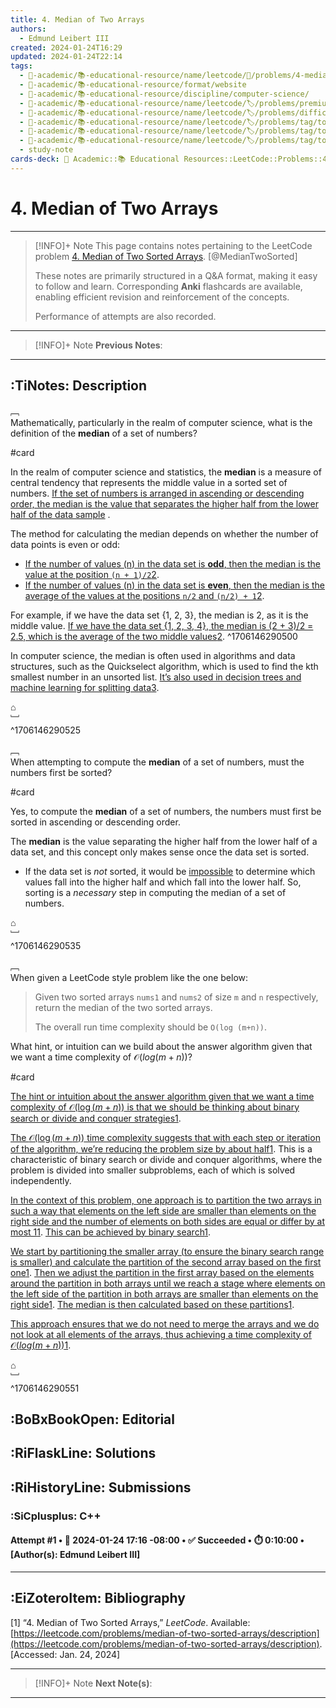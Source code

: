 ```yaml
---
title: 4. Median of Two Arrays
authors:
  - Edmund Leibert III
created: 2024-01-24T16:29
updated: 2024-01-24T22:14
tags:
  - 🔴-academic/📚-educational-resource/name/leetcode/🔖/problems/4-median-of-two-arrays
  - 🔴-academic/📚-educational-resource/format/website
  - 🔴-academic/📚-educational-resource/discipline/computer-science/
  - 🔴-academic/📚-educational-resource/name/leetcode/🏷️/problems/premium/no
  - 🔴-academic/📚-educational-resource/name/leetcode/🏷️/problems/difficulty/hard
  - 🔴-academic/📚-educational-resource/name/leetcode/🏷️/problems/tag/topic/array
  - 🔴-academic/📚-educational-resource/name/leetcode/🏷️/problems/tag/topic/binary-search
  - 🔴-academic/📚-educational-resource/name/leetcode/🏷️/problems/tag/topic/divide-and-conquer
  - study-note
cards-deck: 🔴 Academic::📚 Educational Resources::LeetCode::Problems::4. Median of Two Arrays
---
```


# 4. Median of Two Arrays

---

> [!INFO]+ Note
> This page contains notes pertaining to the LeetCode problem [4. Median of Two Sorted Arrays](https://leetcode.com/problems/median-of-two-sorted-arrays/description/). [@MedianTwoSorted]
>
> These notes are primarily structured in a Q&A format, making it easy to follow and learn. Corresponding **Anki** flashcards are available, enabling efficient revision and reinforcement of the concepts.
> 
> Performance of attempts are also recorded.

---

> [!INFO]+ Note
> **Previous Notes**:
> 

---

## :TiNotes: Description

﹇<br>
Mathematically, particularly in the realm of computer science, what is the definition of the **median** of a set of numbers?

#card

In the realm of computer science and statistics, the **median** is a measure of central tendency that represents the middle value in a sorted set of numbers. [If the set of numbers is arranged in ascending or descending order, the median is the value that separates the higher half from the lower half of the data sample](https://en.wikipedia.org/wiki/Median) .

The method for calculating the median depends on whether the number of data points is even or odd:

- [If the number of values (n) in the data set is **odd**, then the median is the value at the position `(n + 1)/2`](https://www.geeksforgeeks.org/mean-median-mode/)[2](https://www.geeksforgeeks.org/mean-median-mode/).
- [If the number of values (n) in the data set is **even**, then the median is the average of the values at the positions `n/2` and `(n/2) + 1`](https://www.geeksforgeeks.org/mean-median-mode/)[2](https://www.geeksforgeeks.org/mean-median-mode/).

For example, if we have the data set {1, 2, 3}, the median is 2, as it is the middle value. [If we have the data set {1, 2, 3, 4}, the median is (2 + 3)/2 = 2.5, which is the average of the two middle values](https://www.geeksforgeeks.org/mean-median-mode/)[2](https://www.geeksforgeeks.org/mean-median-mode/).
^1706146290500

In computer science, the median is often used in algorithms and data structures, such as the Quickselect algorithm, which is used to find the kth smallest number in an unsorted list. [It’s also used in decision trees and machine learning for splitting data](https://www.geeksforgeeks.org/median/)[3](https://www.geeksforgeeks.org/median/).

⌂
<br>﹈<br>^1706146290525

﹇<br>
When attempting to compute the **median** of a set of numbers, must the numbers first be sorted?

#card 

Yes, to compute the **median** of a set of numbers, the numbers must first be sorted in ascending or descending order. 

The **median** is the value separating the higher half from the lower half of a data set, and this concept only makes sense once the data set is sorted. 
- If the data set is *not* sorted, it would be <u>impossible</u> to determine which values fall into the higher half and which fall into the lower half. So, sorting is a *necessary* step in computing the median of a set of numbers.

⌂
<br>﹈<br>^1706146290535

﹇<br>
When given a LeetCode style problem like the one below:

> Given two sorted arrays `nums1` and `nums2` of size `m` and `n` respectively, return the median of the two sorted arrays. 
> 
> The overall run time complexity should be `O(log (m+n))`.

What hint, or intuition can we build about the answer algorithm given that we want a time complexity of $\mathcal{O}(log(m+n))$?

#card 

[The hint or intuition about the answer algorithm given that we want a time complexity of $\mathcal{O}(\log(m+n))$ is that we should be thinking about binary search or divide and conquer strategies](https://tutorialcup.com/leetcode-solutions/median-of-two-sorted-arrays-leetcode-solution.htm)[1](https://tutorialcup.com/leetcode-solutions/median-of-two-sorted-arrays-leetcode-solution.htm).

[The $\mathcal{O}(\log(m+n))$ time complexity suggests that with each step or iteration of the algorithm, we’re reducing the problem size by about half](https://tutorialcup.com/leetcode-solutions/median-of-two-sorted-arrays-leetcode-solution.htm)[1](https://tutorialcup.com/leetcode-solutions/median-of-two-sorted-arrays-leetcode-solution.htm). This is a characteristic of binary search or divide and conquer algorithms, where the problem is divided into smaller subproblems, each of which is solved independently.

[In the context of this problem, one approach is to partition the two arrays in such a way that elements on the left side are smaller than elements on the right side and the number of elements on both sides are equal or differ by at most 1](https://tutorialcup.com/leetcode-solutions/median-of-two-sorted-arrays-leetcode-solution.htm)[1](https://tutorialcup.com/leetcode-solutions/median-of-two-sorted-arrays-leetcode-solution.htm). [This can be achieved by binary search](https://tutorialcup.com/leetcode-solutions/median-of-two-sorted-arrays-leetcode-solution.htm)[1](https://tutorialcup.com/leetcode-solutions/median-of-two-sorted-arrays-leetcode-solution.htm).

[We start by partitioning the smaller array (to ensure the binary search range is smaller) and calculate the partition of the second array based on the first one](https://tutorialcup.com/leetcode-solutions/median-of-two-sorted-arrays-leetcode-solution.htm)[1](https://tutorialcup.com/leetcode-solutions/median-of-two-sorted-arrays-leetcode-solution.htm). [Then we adjust the partition in the first array based on the elements around the partition in both arrays until we reach a stage where elements on the left side of the partition in both arrays are smaller than elements on the right side](https://tutorialcup.com/leetcode-solutions/median-of-two-sorted-arrays-leetcode-solution.htm)[1](https://tutorialcup.com/leetcode-solutions/median-of-two-sorted-arrays-leetcode-solution.htm). [The median is then calculated based on these partitions](https://tutorialcup.com/leetcode-solutions/median-of-two-sorted-arrays-leetcode-solution.htm)[1](https://tutorialcup.com/leetcode-solutions/median-of-two-sorted-arrays-leetcode-solution.htm).

[This approach ensures that we do not need to merge the arrays and we do not look at all elements of the arrays, thus achieving a time complexity of $\mathcal{O}(log(m+n))$](https://tutorialcup.com/leetcode-solutions/median-of-two-sorted-arrays-leetcode-solution.htm)[1](https://tutorialcup.com/leetcode-solutions/median-of-two-sorted-arrays-leetcode-solution.htm).

⌂
<br>﹈<br>^1706146290551


## :BoBxBookOpen: Editorial

## :RiFlaskLine: Solutions

## :RiHistoryLine: Submissions

### :SiCplusplus: C++

#### **Attempt #1** • 📆 2024-01-24 17:16 -08:00 • ✅ Succeeded • ⏱️ 0:10:00 • \[Author(s): Edmund Leibert III\]

---

## :EiZoteroItem: Bibliography

\[1\] “4. Median of Two Sorted Arrays,” _LeetCode_. Available: [https://leetcode.com/problems/median-of-two-sorted-arrays/description](https://leetcode.com/problems/median-of-two-sorted-arrays/description). [Accessed: Jan. 24, 2024]

---

> [!INFO]+ Note
> **Next Note(s)**:
> 

---
